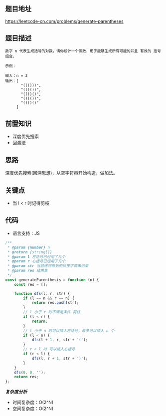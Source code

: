 ## 题目地址
https://leetcode-cn.com/problems/generate-parentheses

## 题目描述
```
数字 n 代表生成括号的对数，请你设计一个函数，用于能够生成所有可能的并且 有效的 括号组合。

示例：

输入：n = 3
输出：[
       "((()))",
       "(()())",
       "(())()",
       "()(())",
       "()()()"
     ]

```

## 前置知识

- 深度优先搜索
- 回溯法

## 思路

深度优先搜索(回溯思想)，从空字符串开始构造，做加法。


## 关键点

- 当 l < r 时记得剪枝


## 代码
* 语言支持：JS

```js
/**
 * @param {number} n
 * @return {string[]}
 * @param l 左括号已经用了几个
 * @param r 右括号已经用了几个
 * @param str 当前递归得到的拼接字符串结果
 * @param res 结果集
 */
const generateParenthesis = function (n) {
    const res = [];

    function dfs(l, r, str) {
        if (l == n && r == n) {
            return res.push(str);
        }
        // l 小于 r 时不满足条件 剪枝
        if (l < r) {
            return;
        }
        // l 小于 n 时可以插入左括号，最多可以插入 n 个
        if (l < n) {
            dfs(l + 1, r, str + '(');
        }
        // r < l 时 可以插入右括号
        if (r < l) {
            dfs(l, r + 1, str + ')');
        }
    }
    dfs(0, 0, '');
    return res;
};
```


***复杂度分析***

- 时间复杂度：O(2^N)
- 空间复杂度：O(2^N)
